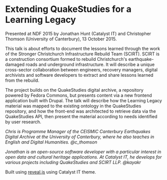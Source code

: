 # Extending QuakeStudies for a Learning Legacy

Presented at NDF 2015 by Jonathan Hunt (Catalyst IT) and Christopher Thomson (University of Canterbury), 13 October 2015.

This talk is about efforts to document the lessons learned through the work of the Stronger Christchurch Infrastructure Rebuild Team (SCIRT). SCIRT is a construction consortium formed to rebuild Christchurch's earthquake-damaged roads and underground infrastructure. It will describe a unique cross-sector collaboration between engineers, recovery managers, digital archivists and software developers to extract and share lessons learned from the rebuild.

The project builds on the QuakeStudies digital archive, a repository powered by Fedora Commons, but presents content via a new frontend application built with Drupal. The talk will describe how the Learning Legacy material was mapped to the existing ontology in the QuakeStudies repository, and how the front-end was architected to retrieve data via the QuakeStudies API, then present the material according to needs identified by user research.

*Chris is Programme Manager of the CEISMIC Canterbury Earthquakes Digital Archive at the University of Canterbury, where he also teaches in English and Digital Humanities. @c_thomson*

*Jonathan is an open-source software developer with a particular interest in open data and cultural heritage applications. At Catalyst IT, he develops for various projects including QuakeStudies and SCIRT LLP. @kayakr*

Built using [reveal.js](https://github.com/hakimel/reveal.js) using Catalyst IT theme.
